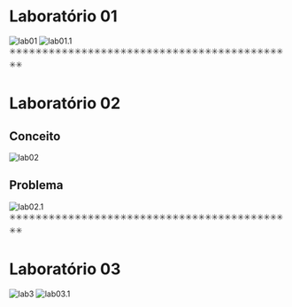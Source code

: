 
# **Laboratório 01**

![lab01](https://github.com/Romenildo/Universidade/blob/master/Algoritmo/Projeto%20final/imagens%20%F0%9F%93%B8/LAB01.png)
![lab01.1](https://github.com/Romenildo/Universidade/blob/master/Algoritmo/Projeto%20final/imagens%20%F0%9F%93%B8/LAB01.1.png)
✳️✳️✳️✳️✳️✳️✳️✳️✳️✳️✳️✳️✳️✳️✳️✳️✳️✳️✳️✳️✳️✳️✳️✳️✳️✳️✳️✳️✳️✳️✳️✳️✳️✳️✳️✳️✳️✳️✳️✳️✳️✳️✳️✳️
# **Laboratório 02**
## Conceito
![lab02](https://github.com/Romenildo/Universidade/blob/master/Algoritmo/Projeto%20final/imagens%20%F0%9F%93%B8/lab02.png)
## Problema
![lab02.1](https://github.com/Romenildo/Universidade/blob/master/Algoritmo/Projeto%20final/imagens%20%F0%9F%93%B8/lab02.1.png)
✳️✳️✳️✳️✳️✳️✳️✳️✳️✳️✳️✳️✳️✳️✳️✳️✳️✳️✳️✳️✳️✳️✳️✳️✳️✳️✳️✳️✳️✳️✳️✳️✳️✳️✳️✳️✳️✳️✳️✳️✳️✳️✳️✳️
# **Laboratório 03**   

![lab3](https://github.com/Romenildo/Universidade/blob/master/Algoritmo/Projeto%20final/imagens%20%F0%9F%93%B8/lab03.png)
![lab03.1](https://github.com/Romenildo/Universidade/blob/master/Algoritmo/Projeto%20final/imagens%20%F0%9F%93%B8/lab03.1.png)
